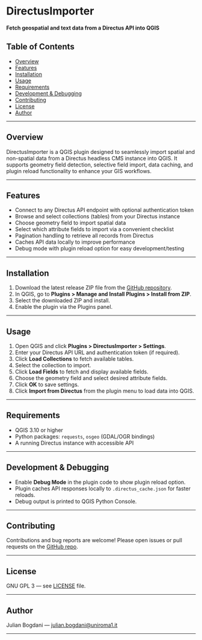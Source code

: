 # DirectusImporter

**Fetch geospatial and text data from a Directus API into QGIS**


## Table of Contents

- [Overview](#overview)  
- [Features](#features)  
- [Installation](#installation)  
- [Usage](#usage)  
- [Requirements](#requirements)  
- [Development & Debugging](#development--debugging)  
- [Contributing](#contributing)  
- [License](#license)  
- [Author](#author)  

---

## Overview

DirectusImporter is a QGIS plugin designed to seamlessly import spatial and non-spatial data from a Directus headless CMS instance into QGIS. It supports geometry field detection, selective field import, data caching, and plugin reload functionality to enhance your GIS workflows.

---

## Features

- Connect to any Directus API endpoint with optional authentication token  
- Browse and select collections (tables) from your Directus instance  
- Choose geometry field to import spatial data  
- Select which attribute fields to import via a convenient checklist  
- Pagination handling to retrieve all records from Directus  
- Caches API data locally to improve performance  
- Debug mode with plugin reload option for easy development/testing

---

## Installation

1. Download the latest release ZIP file from the [GitHub repository](https://github.com/lad-sapienza/DirectusImporter/releases).  
2. In QGIS, go to **Plugins > Manage and Install Plugins > Install from ZIP**.  
3. Select the downloaded ZIP and install.  
4. Enable the plugin via the Plugins panel.

---

## Usage

1. Open QGIS and click **Plugins > DirectusImporter > Settings**.  
2. Enter your Directus API URL and authentication token (if required).  
3. Click **Load Collections** to fetch available tables.  
4. Select the collection to import.  
5. Click **Load Fields** to fetch and display available fields.  
6. Choose the geometry field and select desired attribute fields.  
7. Click **OK** to save settings.  
8. Click **Import from Directus** from the plugin menu to load data into QGIS.

---

## Requirements

- QGIS 3.10 or higher  
- Python packages: `requests`, `osgeo` (GDAL/OGR bindings)  
- A running Directus instance with accessible API  

---

## Development & Debugging

- Enable **Debug Mode** in the plugin code to show plugin reload option.  
- Plugin caches API responses locally to `.directus_cache.json` for faster reloads.  
- Debug output is printed to QGIS Python Console.

---

## Contributing

Contributions and bug reports are welcome! Please open issues or pull requests on the [GitHub repo](https://github.com/lad-sapienza/DirectusImporter).

---

## License

GNU GPL 3 — see [LICENSE](LICENSE) file.

---

## Author

Julian Bogdani — julian.bogdani@uniroma1.it

---
